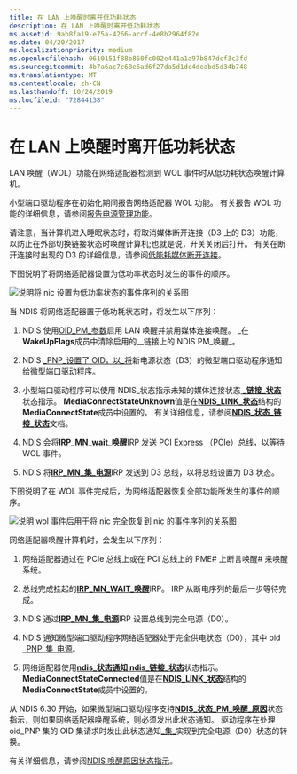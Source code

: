 ```yaml
---
title: 在 LAN 上唤醒时离开低功耗状态
description: 在 LAN 上唤醒时离开低功耗状态
ms.assetid: 9ab8fa19-e75a-4266-accf-4e8b2964f82e
ms.date: 04/20/2017
ms.localizationpriority: medium
ms.openlocfilehash: 0610151f88b860fc002e441a1a97b847dcf3c3fd
ms.sourcegitcommit: 4b7a6ac7c68e6ad6f27da5d1dc4deabd5d34b748
ms.translationtype: MT
ms.contentlocale: zh-CN
ms.lasthandoff: 10/24/2019
ms.locfileid: "72844138"
---
```

# <a name="low-power-for-wake-on-lan"></a>在 LAN 上唤醒时离开低功耗状态





LAN 唤醒（WOL）功能在网络适配器检测到 WOL 事件时从低功耗状态唤醒计算机。

小型端口驱动程序在初始化期间报告网络适配器 WOL 功能。 有关报告 WOL 功能的详细信息，请参阅[报告电源管理功能](reporting-power-management-capabilities.md)。

请注意，当计算机进入睡眠状态时，将取消媒体断开连接（D3 上的 D3）功能，以防止在外部切换链接状态时唤醒计算机;也就是说，开关关闭后打开。 有关在断开连接时出现的 D3 的详细信息，请参阅[低能耗媒体断开连接](low-power-on-media-disconnect.md)。

下图说明了将网络适配器设置为低功率状态时发生的事件的顺序。

![说明将 nic 设置为低功率状态的事件序列的关系图](images/d3onsleep.png)

当 NDIS 将网络适配器置于低功耗状态时，将发生以下序列：

1.  NDIS 使用[OID\_PM\_参数](https://docs.microsoft.com/windows-hardware/drivers/network/oid-pm-parameters)启用 LAN 唤醒并禁用媒体连接唤醒。 \_在**WakeUpFlags**成员中清除启用的\_\_链接上的 NDIS PM\_唤醒\_。

2.  NDIS [\_PNP\_设置了 OID，以\_将](https://docs.microsoft.com/windows-hardware/drivers/network/oid-pnp-set-power)新电源状态（D3）的微型端口驱动程序通知给微型端口驱动程序。

3.  小型端口驱动程序可以使用 NDIS\_状态指示未知的媒体连接状态[ **\_链接\_状态**](https://docs.microsoft.com/windows-hardware/drivers/network/ndis-status-link-state)状态指示。 **MediaConnectStateUnknown**值是在[**NDIS\_LINK\_状态**](https://docs.microsoft.com/windows-hardware/drivers/ddi/ntddndis/ns-ntddndis-_ndis_link_state)结构的**MediaConnectState**成员中设置的。 有关详细信息，请参阅[**NDIS\_状态\_链接\_状态**](https://docs.microsoft.com/windows-hardware/drivers/network/ndis-status-link-state)文档。

4.  NDIS 会将[**IRP\_MN\_wait\_唤醒**](https://docs.microsoft.com/windows-hardware/drivers/kernel/irp-mn-wait-wake)IRP 发送 PCI Express （PCIe）总线，以等待 WOL 事件。

5.  NDIS 将[**IRP\_MN\_集\_电源**](https://docs.microsoft.com/windows-hardware/drivers/kernel/irp-mn-set-power)IRP 发送到 D3 总线，以将总线设置为 D3 状态。

下图说明了在 WOL 事件完成后，为网络适配器恢复全部功能所发生的事件的顺序。

![说明 wol 事件后用于将 nic 完全恢复到 nic 的事件序列的关系图](images/d0onwol.png)

网络适配器唤醒计算机时，会发生以下序列：

1.  网络适配器通过在 PCIe 总线上或在 PCI 总线上的 PME\# 上断言唤醒\# 来唤醒系统。

2.  总线完成挂起的[**IRP\_MN\_WAIT\_唤醒**](https://docs.microsoft.com/windows-hardware/drivers/kernel/irp-mn-wait-wake)IRP。 IRP 从断电序列的最后一步等待完成。

3.  NDIS 通过[**IRP\_MN\_集\_电源**](https://docs.microsoft.com/windows-hardware/drivers/kernel/irp-mn-set-power)IRP 设置总线到完全电源（D0）。

4.  NDIS 通知微型端口驱动程序网络适配器处于完全供电状态（D0），其中 oid [\_PNP\_集\_电源](https://docs.microsoft.com/windows-hardware/drivers/network/oid-pnp-set-power)。

5.  网络适配器使用[**ndis\_状态通知 ndis\_链接\_状态**](https://docs.microsoft.com/windows-hardware/drivers/network/ndis-status-link-state)状态指示。 **MediaConnectStateConnected**值是在[**NDIS\_LINK\_状态**](https://docs.microsoft.com/windows-hardware/drivers/ddi/ntddndis/ns-ntddndis-_ndis_link_state)结构的**MediaConnectState**成员中设置的。

从 NDIS 6.30 开始，如果微型端口驱动程序支持[**NDIS\_状态\_PM\_唤醒\_原因**](https://docs.microsoft.com/windows-hardware/drivers/network/ndis-status-pm-wake-reason)状态指示，则如果网络适配器唤醒系统，则必须发出此状态通知。 驱动程序在处理 oid\_PNP 集的 OID 集请求时发出此状态通知[\_集\_](https://docs.microsoft.com/windows-hardware/drivers/network/oid-pnp-set-power)实现到完全电源（D0）状态的转换。

有关详细信息，请参阅[NDIS 唤醒原因状态指示](ndis-wake-reason-status-indications.md)。

 

 





